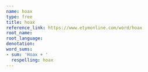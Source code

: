 ```yaml
---
name: hoax
type: free
title: hoax
reference_link: https://www.etymonline.com/word/hoax
root_name: 
root_language: 
denotation: 
word_sums:
- sum: 'Hoax + '
  respelling: hoax
---
```

